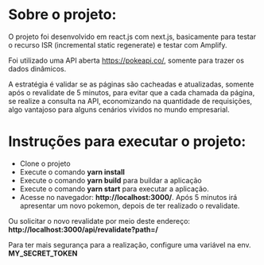# Sobre o projeto:

O projeto foi desenvolvido em react.js com next.js, basicamente para testar o recurso ISR (incremental static regenerate) e testar com Amplify.

Foi utilizado uma API aberta https://pokeapi.co/, somente para trazer os dados dinâmicos.

A estratégia é validar se as páginas são cacheadas e atualizadas, somente após o revalidate de 5 minutos, para evitar que a cada chamada da página, se realize a consulta na API, economizando na quantidade de requisições, algo vantajoso para alguns cenários vividos no mundo empresarial.

# Instruções para executar o projeto:

- Clone o projeto
- Execute o comando **yarn install**
- Execute o comando **yarn build** para buildar a aplicação
- Execute o comando **yarn start** para executar a aplicação.
- Acesse no navegador: **http://localhost:3000/**.
  Após 5 minutos irá apresentar um novo pokemon, depois de ter realizado o revalidate.

Ou solicitar o novo revalidate por meio deste endereço: **http://localhost:3000/api/revalidate?path=/**

Para ter mais segurança para a realização, configure uma variável na env. **MY_SECRET_TOKEN**
